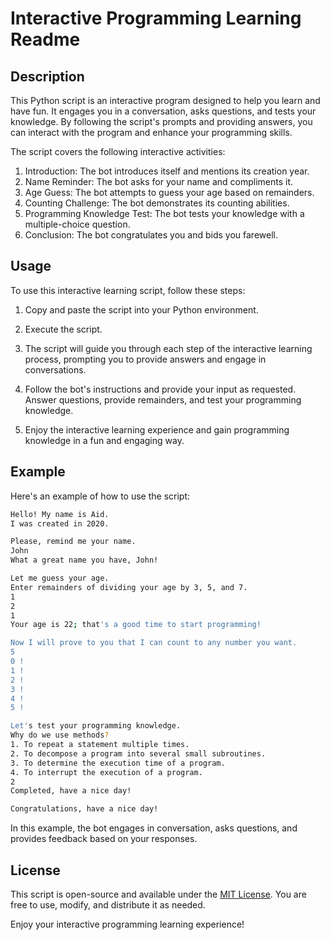 # Interactive Programming Learning Readme

## Description

This Python script is an interactive program designed to help you learn and have fun. It engages you in a conversation, asks questions, and tests your knowledge. By following the script's prompts and providing answers, you can interact with the program and enhance your programming skills.

The script covers the following interactive activities:

1. Introduction: The bot introduces itself and mentions its creation year.
2. Name Reminder: The bot asks for your name and compliments it.
3. Age Guess: The bot attempts to guess your age based on remainders.
4. Counting Challenge: The bot demonstrates its counting abilities.
5. Programming Knowledge Test: The bot tests your knowledge with a multiple-choice question.
6. Conclusion: The bot congratulates you and bids you farewell.

## Usage

To use this interactive learning script, follow these steps:

1. Copy and paste the script into your Python environment.

2. Execute the script.

3. The script will guide you through each step of the interactive learning process, prompting you to provide answers and engage in conversations.

4. Follow the bot's instructions and provide your input as requested. Answer questions, provide remainders, and test your programming knowledge.

5. Enjoy the interactive learning experience and gain programming knowledge in a fun and engaging way.

## Example

Here's an example of how to use the script:

```bash
Hello! My name is Aid.
I was created in 2020.

Please, remind me your name.
John
What a great name you have, John!

Let me guess your age.
Enter remainders of dividing your age by 3, 5, and 7.
1
2
1
Your age is 22; that's a good time to start programming!

Now I will prove to you that I can count to any number you want.
5
0 !
1 !
2 !
3 !
4 !
5 !

Let's test your programming knowledge.
Why do we use methods?
1. To repeat a statement multiple times.
2. To decompose a program into several small subroutines.
3. To determine the execution time of a program.
4. To interrupt the execution of a program.
2
Completed, have a nice day!

Congratulations, have a nice day!
```

In this example, the bot engages in conversation, asks questions, and provides feedback based on your responses.

## License

This script is open-source and available under the [MIT License](https://opensource.org/licenses/MIT). You are free to use, modify, and distribute it as needed.

Enjoy your interactive programming learning experience!